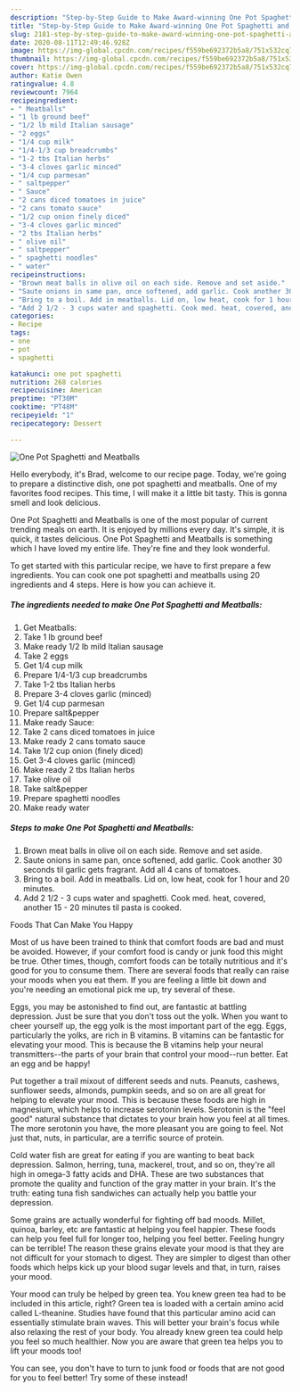 ```yaml
---
description: "Step-by-Step Guide to Make Award-winning One Pot Spaghetti and Meatballs"
title: "Step-by-Step Guide to Make Award-winning One Pot Spaghetti and Meatballs"
slug: 2181-step-by-step-guide-to-make-award-winning-one-pot-spaghetti-and-meatballs
date: 2020-08-11T12:49:46.928Z
image: https://img-global.cpcdn.com/recipes/f559be692372b5a8/751x532cq70/one-pot-spaghetti-and-meatballs-recipe-main-photo.jpg
thumbnail: https://img-global.cpcdn.com/recipes/f559be692372b5a8/751x532cq70/one-pot-spaghetti-and-meatballs-recipe-main-photo.jpg
cover: https://img-global.cpcdn.com/recipes/f559be692372b5a8/751x532cq70/one-pot-spaghetti-and-meatballs-recipe-main-photo.jpg
author: Katie Owen
ratingvalue: 4.8
reviewcount: 7964
recipeingredient:
- " Meatballs"
- "1 lb ground beef"
- "1/2 lb mild Italian sausage"
- "2 eggs"
- "1/4 cup milk"
- "1/4-1/3 cup breadcrumbs"
- "1-2 tbs Italian herbs"
- "3-4 cloves garlic minced"
- "1/4 cup parmesan"
- " saltpepper"
- " Sauce"
- "2 cans diced tomatoes in juice"
- "2 cans tomato sauce"
- "1/2 cup onion finely diced"
- "3-4 cloves garlic minced"
- "2 tbs Italian herbs"
- " olive oil"
- " saltpepper"
- " spaghetti noodles"
- " water"
recipeinstructions:
- "Brown meat balls in olive oil on each side. Remove and set aside."
- "Saute onions in same pan, once softened, add garlic. Cook another 30 seconds til garlic gets fragrant. Add all 4 cans of tomatoes."
- "Bring to a boil. Add in meatballs. Lid on, low heat, cook for 1 hour and 20 minutes."
- "Add 2 1/2 - 3 cups water and spaghetti. Cook med. heat, covered, another 15 - 20 minutes til pasta is cooked."
categories:
- Recipe
tags:
- one
- pot
- spaghetti

katakunci: one pot spaghetti 
nutrition: 268 calories
recipecuisine: American
preptime: "PT30M"
cooktime: "PT48M"
recipeyield: "1"
recipecategory: Dessert

---
```



![One Pot Spaghetti and Meatballs](https://img-global.cpcdn.com/recipes/f559be692372b5a8/751x532cq70/one-pot-spaghetti-and-meatballs-recipe-main-photo.jpg)

Hello everybody, it's Brad, welcome to our recipe page. Today, we're going to prepare a distinctive dish, one pot spaghetti and meatballs. One of my favorites food recipes. This time, I will make it a little bit tasty. This is gonna smell and look delicious.



One Pot Spaghetti and Meatballs is one of the most popular of current trending meals on earth. It is enjoyed by millions every day. It's simple, it is quick, it tastes delicious. One Pot Spaghetti and Meatballs is something which I have loved my entire life. They're fine and they look wonderful.


To get started with this particular recipe, we have to first prepare a few ingredients. You can cook one pot spaghetti and meatballs using 20 ingredients and 4 steps. Here is how you can achieve it.

<!--inarticleads1-->

##### The ingredients needed to make One Pot Spaghetti and Meatballs:

1. Get  Meatballs:
1. Take 1 lb ground beef
1. Make ready 1/2 lb mild Italian sausage
1. Take 2 eggs
1. Get 1/4 cup milk
1. Prepare 1/4-1/3 cup breadcrumbs
1. Take 1-2 tbs Italian herbs
1. Prepare 3-4 cloves garlic (minced)
1. Get 1/4 cup parmesan
1. Prepare  salt&amp;pepper
1. Make ready  Sauce:
1. Take 2 cans diced tomatoes in juice
1. Make ready 2 cans tomato sauce
1. Take 1/2 cup onion (finely diced)
1. Get 3-4 cloves garlic (minced)
1. Make ready 2 tbs Italian herbs
1. Take  olive oil
1. Take  salt&amp;pepper
1. Prepare  spaghetti noodles
1. Make ready  water




<!--inarticleads2-->

##### Steps to make One Pot Spaghetti and Meatballs:

1. Brown meat balls in olive oil on each side. Remove and set aside.
1. Saute onions in same pan, once softened, add garlic. Cook another 30 seconds til garlic gets fragrant. Add all 4 cans of tomatoes.
1. Bring to a boil. Add in meatballs. Lid on, low heat, cook for 1 hour and 20 minutes.
1. Add 2 1/2 - 3 cups water and spaghetti. Cook med. heat, covered, another 15 - 20 minutes til pasta is cooked.




Foods That Can Make You Happy


Most of us have been trained to think that comfort foods are bad and must be avoided. However, if your comfort food is candy or junk food this might be true. Other times, though, comfort foods can be totally nutritious and it's good for you to consume them. There are several foods that really can raise your moods when you eat them. If you are feeling a little bit down and you're needing an emotional pick me up, try several of these.

Eggs, you may be astonished to find out, are fantastic at battling depression. Just be sure that you don't toss out the yolk. When you want to cheer yourself up, the egg yolk is the most important part of the egg. Eggs, particularly the yolks, are rich in B vitamins. B vitamins can be fantastic for elevating your mood. This is because the B vitamins help your neural transmitters--the parts of your brain that control your mood--run better. Eat an egg and be happy!

Put together a trail mixout of different seeds and nuts. Peanuts, cashews, sunflower seeds, almonds, pumpkin seeds, and so on are all great for helping to elevate your mood. This is because these foods are high in magnesium, which helps to increase serotonin levels. Serotonin is the "feel good" natural substance that dictates to your brain how you feel at all times. The more serotonin you have, the more pleasant you are going to feel. Not just that, nuts, in particular, are a terrific source of protein.

Cold water fish are great for eating if you are wanting to beat back depression. Salmon, herring, tuna, mackerel, trout, and so on, they're all high in omega-3 fatty acids and DHA. These are two substances that promote the quality and function of the gray matter in your brain. It's the truth: eating tuna fish sandwiches can actually help you battle your depression. 

Some grains are actually wonderful for fighting off bad moods. Millet, quinoa, barley, etc are fantastic at helping you feel happier. These foods can help you feel full for longer too, helping you feel better. Feeling hungry can be terrible! The reason these grains elevate your mood is that they are not difficult for your stomach to digest. They are simpler to digest than other foods which helps kick up your blood sugar levels and that, in turn, raises your mood.

Your mood can truly be helped by green tea. You knew green tea had to be included in this article, right? Green tea is loaded with a certain amino acid called L-theanine. Studies have found that this particular amino acid can essentially stimulate brain waves. This will better your brain's focus while also relaxing the rest of your body. You already knew green tea could help you feel so much healthier. Now you are aware that green tea helps you to lift your moods too!

You can see, you don't have to turn to junk food or foods that are not good for you to feel better! Try some of these instead!

